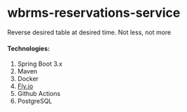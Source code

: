 # wbrms-reservations-service
Reverse desired table at desired time. Not less, not more

#### Technologies:
1. Spring Boot 3.x
2. Maven
3. Docker
4. [Fly.io](https://fly.io)
5. Github Actions
6. PostgreSQL

